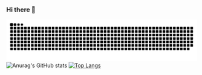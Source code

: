 ### Hi there 👋
![snake gif](https://github.com/ggznzn007/ggznzn007/blob/output/github-contribution-grid-snake.svg)
![Anurag's GitHub stats](https://github-readme-stats.vercel.app/api?username=ggznzn007&anuraghazra&theme=default&show_icons=true)
[![Top Langs](https://github-readme-stats.vercel.app/api/top-langs/?username=ggznzn007)](https://github.com/anuraghazra/github-readme-stats)
<!--
**ggznzn007/ggznzn007** is a ✨ _special_ ✨ repository because its `README.md` (this file) appears on your GitHub profile.
Here are some ideas to get you started:
- 🔭 I’m currently working on ...
- 🌱 I’m currently learning ...
- 👯 I’m looking to collaborate on ...
- 🤔 I’m looking for help with ...
- 💬 Ask me about ...
- 📫 How to reach me: ...
- 😄 Pronouns: ...
- ⚡ Fun fact: ...
-->

